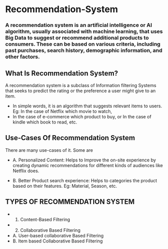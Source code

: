 # Recommendation-System
### A recommendation system is an artificial intelligence or AI algorithm, usually associated with machine learning, that uses Big Data to suggest or recommend additional products to consumers. These can be based on various criteria, including past purchases, search history, demographic information, and other factors.

## What Is Recommendation System?
A recommendation system is a subclass of Information filtering Systems that seeks to predict the rating or the preference a user might give to an item. 
- In simple words, it is an algorithm that suggests relevant items to users. Eg: In the case of Netflix which movie to watch,
- In the case of e-commerce which product to buy, or In the case of kindle which book to read, etc.

## Use-Cases Of Recommendation System
There are many use-cases of it. Some are

- A. Personalized Content: Helps to Improve the on-site experience by creating dynamic recommendations for different kinds of audiences like Netflix does.

- B. Better Product search experience: Helps to categories the product based on their features. Eg: Material, Season, etc.

## TYPES OF RECOMMENDATION SYSTEM
- 1. Content-Based Filtering 
- 2. Collaborative Based Filtering
- A. User-based collaborative Based Filtering
- B. Item based Collaborative Based Filtering

